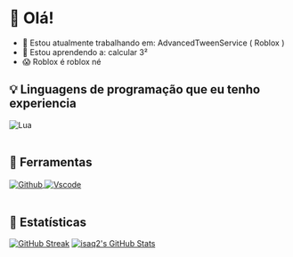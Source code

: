 # 👋 Olá!
- 🔭 Estou atualmente trabalhando em: AdvancedTweenService ( Roblox )
- 🌌 Estou aprendendo a: calcular 3²
- 😱 Roblox é roblox né

## 💡 Linguagens de programação que eu tenho experiencia
<div style="display: inline_block">
    <img align="center" alt="Lua" src="https://img.shields.io/badge/Lua-2C2D72?style=for-the-badge&logo=lua&logoColor=white">
</div>
</br>

## 🔨 Ferramentas
<div style="display: inline_block">
    <a href="https://github.com" target="_blank">
        <img align="center" alt="Github" src="https://img.shields.io/badge/GitHub-100000?style=for-the-badge&logo=github&logoColor=white">
    </a>
    <a href="https://code.visualstudio.com" target="_blank">
        <img align="center" alt="Vscode" src="https://img.shields.io/badge/VSCode-0078D4?style=for-the-badge&logo=visual%20studio%20code&logoColor=white">
    </a>
</div>
</br>

## 🚀 Estatísticas
[![GitHub Streak](https://streak-stats.demolab.com/?user=isaq2&theme=dark)](https://git.io/streak-stats)
[![isaq2's GitHub Stats](https://github-readme-stats.vercel.app/api?username=isaq2&rank_icon=github&show_icons=true&theme=dark#gh-dark-mode-only)]()
